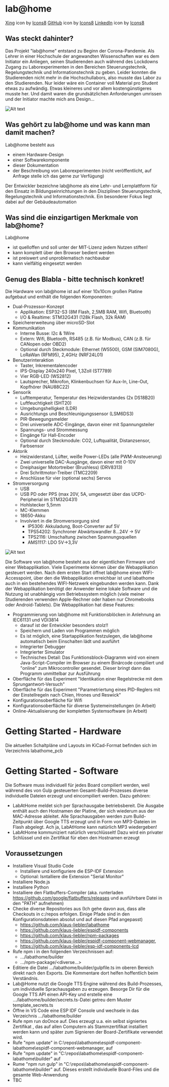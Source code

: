 # lab@home

<a target="_blank" href="https://icons8.com/icon/cUjTrEUoGJ2Z/xing">Xing</a> icon by <a target="_blank" href="https://icons8.com">Icons8</a>
<a target="_blank" href="https://icons8.com/icon/3tC9EQumUAuq/github">GitHub</a> icon by <a target="_blank" href="https://icons8.com">Icons8</a>
<a target="_blank" href="https://icons8.com/icon/IuI5Yd3J3qcC/linkedin">LinkedIn</a> icon by <a target="_blank" href="https://icons8.com">Icons8</a>

## Was steckt dahinter?
Das Projekt "lab@home" entstand zu Beginn der Corona-Pandemie. Als Lehrer in einer Hochschule der angewandten Wissenschaften war es dem Initiator ein Anliegen, seinen Studierenden auch 
während des Lockdowns Zugang zu Laborexperimenten in den Bereichen Steuerungstechnik, Regelungstechnik und Informationstechnik zu geben. Leider konnten die Studierenden nicht
mehr in die Hochschullabors, also musste das Labor zu den Studierenden. Nur leider wäre ein Container voll Material pro Student etwas zu aufwändig. Etwas kleineres und vor allem
kostengünstigeres musste her. Und damit waren die grundsätzlichen Anforderungen umrissen und der Initiator machte mich ans Design...

![Alt text](labathome_pcb/labathome_pcb.png?raw=true "Rendering")

## Was gehört zu lab@home und was kann man damit machen?
Lab@home besteht aus
- einem Hardware-Design
- einer Softwarekomponente
- dieser Dokumentation
- der Beschreibung von Laborexperimenten (nicht veröffentlicht, auf Anfrage stelle ich das gerne zur Verfügung)

Der Entwickler bezeichne lab@home als eine Lehr- und Lernplattform für den Einsatz in Bildungseinrichtungen in den Disziplinen Steuerungstechnik, Regelungstechnik und Informationstechnik.
Ein besonderer Fokus liegt dabei auf der Gebäudeautomation

## Was sind die einzigartigen Merkmale von lab@home?
Lab@home
- ist quelloffen und soll unter der MIT-Lizenz jedem Nutzen stiften!
- kann komplett über den Browser bedient werden   
- ist preiswert und unproblematisch nachbaubar
- kann vielfältig eingesetzt werden

## Genug des Blabla - bitte technisch konkret!
Die Hardware von lab@home ist auf einer 10x10cm großen Platine aufgebaut und enthält die folgenden Komponenten:
- Dual-Prozessor-Konzept
    - Applikation: ESP32-S3 (8M Flash, 2,5MB RAM, Wifi, Bluetooth)
    - I/O & Realtime: STM32G431 (128k Flash, 32k RAM)
- Speichererweiteung über microSD-Slot
- Kommunikation
  - Interne Busse: I2c & 1Wire
  - Extern: Wifi, Bluetooth, RS485 (z.B. für Modbus), CAN (z.B. für CANopen oder OBD2)
  - Optional durch Steckmodule: Ethernet (W5500), GSM (SIM7080G), LoRaWan (RFM95), 2,4GHz (NRF24L01)
- Benutzerinteraktion
  - Taster, Inkrementalencoder
  - IPS-Display 240x240 Pixel, 1,3Zoll (ST7789)
  - Vier RGB-LED (WS2812)
  - Lautsprecher, Mikrofon, Klinkenbuchsen für Aux-In, Line-Out, Kopfhörer (NAU88C22)
- Sensorik
  - Lufttemperatur, Temperatur des Heizwiderstandes (2x DS18B20)
  - Luftfeuchtigkeit (SHT20)
  - Umgebungshelligkeit (LDR)
  - Ausrichtungs und Beschleunigungssensor (LSM6DS3)
  - PIR-Bewegungsmelder
  - Drei universelle ADC-Eingänge, davon einer mit Spannungsteiler
  - Spannungs- und Strommessung
  - Eingänge für Hall-Encoder
  - Optional durch Steckmodule: CO2, Luftqualität, Distanzsensor, Farbsensor
- Aktorik
  - Heizwiderstand, Lüfter, weiße Power-LEDs (alle PWM-Ansteuerung)
  - Zwei universelle DAC-Ausgänge, davon einer mit 0-10V
  - Dreiphasiger Motortreiber (Brushless) (DRV8313)
  - Drei Schrittmotor-Treiber (TMC2209)
  - Anschlüsse für vier (optional sechs) Servos
- Stromversorgung
  - USB
  - USB PD oder PPS (max 20V, 5A, umgesetzt über das UCPD-Peripherial im STM32G431)
  - Hohlstecker 5,5mm
  - MC-Klemmen
  - 18650-Akku
  - Involviert in die Stromversorgung sind 
    - IP5306: Akkuladung, Boot-Converter auf 5V
    - TPS54202: Synchroner Abwärtswandler 8...24V -> 5V
    - TPS2116: Umschaltung zwischen Spannungsquellen
    - AMS1117: LDO 5V->3,3V

![Alt text](doc/schematic_block_diagram.png?raw=true "Blockdiagramm")

Die Software von lab@home besteht aus der eigentlichen Firmware und einer Webapplikation. Viele Experimente können über die Webapplikation gesteuert werden.
Nach dem ersten Start öffnet lab@home einen WIFI-Accesspoint, über den die Webapplikation erreichbar ist und labathome auch in ein bestehendes WIFI-Netzwerk eingebunden werden kann. Dank der Webapplikation benötigt der Anwender keine lokale Software und die Nutzung ist unabhängig vom Betriebssystem möglich (viele meiner Studierenden verwenden Apple-Rechner oder haben nur Chromebooks oder Android-Tablets). Die Webapplikation hat diese Features:
- Programmierung von lab@home mit Funktionsblöcken in Anlehnung an IEC61131 und VDI3814
  - darauf ist der Entwickler besonders stolz!!
  - Speichern und Laden von Programmen möglich
  - Es ist möglich, eine Startapplikation festzulegen, die lab@home automatisch beim Einschalten lädt und ausführt
  - Integrierter Debugger
  - Integrierter Simulator
  - Technisches Detail: Das Funktionsblock-Diagramm wird von einem Java-Script-Compiler im Browser zu einem Binärcode compiliert und "online" zum Mikrocontroller gesendet. Dieser bringt dann das Programm unmittelbar zur Ausführung
- Oberfläche für das Experiment "Identikation einer Regelstrecke mit dem Sprungantwort-Versuch"
- Oberfläche für das Experiment "Parametriertung eines PID-Reglers mit der Einstellregeln nach Chien, Hrones und Reswick"
- Konfigurationsoberfläche für Wifi
- Konfigurationsoberfläche für diverse Systemeinstellungen (in Arbeit)
- Online-Aktualisierung der kompletten Systemsoftware (in Arbeit)

# Getting Started - Hardware
Die aktuellen Schaltpläne und Layouts im KiCad-Format befinden sich im Verzeichnis labathome_pcb

# Getting Started - Software

Die Software muss individuell für jedes Board compiliert werden, weil während des von Gulp gesteuerten Gesamt-Build-Prozesses diverse individuelle Dateien erzeugt und eincompiliert werden. Dazu gehören:
- LabAtHome meldet sich per Sprachausgabe betriebsbereit. Die Ausgabe enthält auch den Hostnamen der Platine, der sich wiederum aus der MAC-Adresse ableitet. Alle Sprachausgaben werden zum Build-Zeitpunkt über Google TTS erzeugt und in Form von MP3-Dateien im Flash abgelegt. Ach ja, LabAtHome kann natürlich MP3 wiedergeben!
- LabAtHome kommuniziert natürlich verschlüsselt! Dazu wird ein privater Schlüssel und ein Zertifikat für eben den Hostnamen erzeugt

## Voraussetzungen
- Installiere Visual Studio Code
    - Installiere und konfiguriere die ESP-IDF Extension
    - Optional: Isntalliere die Extension "Serial Monitor"
- Installiere Node.js
- Installiere Python
- Installiere den Flatbuffers-Compiler (aka. runterladen https://github.com/google/flatbuffers/releases und ausführbare Datei in den "PATH" aufnehmen)
- Checke diverse Repositories aus (Ich gehe davon aus, dass alle Checkouts in c:/repos erfolgen. Einige Pfade sind in den Konfigurationsdateien absolut und auf diesen Pfad angepasst)
    - https://github.com/klaus-liebler/labathome
    - https://github.com/klaus-liebler/espidf-components
    - https://github.com/klaus-liebler/npm-packages
    - https://github.com/klaus-liebler/espidf-component-webmanager,
    - https://github.com/klaus-liebler/esp-idf-components-lcd
- Rufe npm i in den folgenden Verzeichnissen auf:
    - .../labathome/builder
    - .../npm-package/<diverse...>
- Editiere die Datei .../labathome/builder/gulpfile.ts im oberen Bereich direkt nach den Exports. Die Kommentare dort helfen hoffentlich beim Verständnis.
- Lab@Home nutzt die Google TTS Engine während des Build-Prozesses, um individuelle Sprachausgaben zu erzeugen. Besorge Dir für die Google TTS API einen API-Key und erstelle eine .../labathome/builder/secrets.ts-Datei getreu dem Muster template_secrets.ts
- Öffne in VS Code eine ESP IDF Console und wechsele in das Verzeichnis .../labathome/builder
- Rufe npm run doOnce auf. Dies erzeugt u.a. ein selbst signiertes Zertifikat , das auf allen Computern als Stammzertifikat installiert werden kann und später zum Signieren der Board-Zertifikate verwendet wird.
- Rufe "npm update" in C:\repos\labathome\espidf-component-labathome\espidf-component-webmanager, auf
- Rufe "npm update" in "C:\repos\labathome\espidf-component-labathome\builder" auf
- Rume "npm run gulp" in "C:\repos\labathome\espidf-component-labathome\builder" auf. Dieses erstellt individuelle Board-Files und die gesamte Web-Anwendung
- TBC
  
